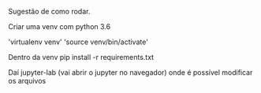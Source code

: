 Sugestão de como rodar.

Criar uma venv com python 3.6

'virtualenv venv'
'source venv/bin/activate'

Dentro da venv pip install -r requirements.txt

Daí jupyter-lab (vai abrir o jupyter no navegador) onde é possível modificar os arquivos